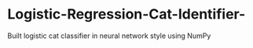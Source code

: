 # Logistic-Regression-Cat-Identifier-
Built logistic cat classifier in neural network style using NumPy
